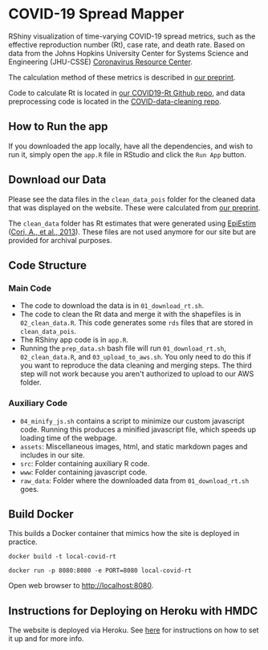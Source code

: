 # COVID-19 Spread Mapper

RShiny visualization of time-varying COVID-19 spread metrics, such as the effective reproduction number (Rt), case rate, and death rate.
Based on data from the Johns Hopkins University Center for Systems Science and
Engineering (JHU-CSSE) [Coronavirus Resource
Center](https://github.com/CSSEGISandData/COVID-19).

The calculation method of these metrics is described in [our preprint](https://www.medrxiv.org/content/10.1101/2021.03.12.21253496v1).

Code to calculate Rt is located in [our COVID19-Rt Github repo](https://github.com/lin-lab/COVID19-Rt),
and data preprocessing code is located in the [COVID-data-cleaning repo](https://github.com/lin-lab/COVID-data-cleaning).

## How to Run the app

If you downloaded the app locally, have all the dependencies, and wish to run
it, simply open the `app.R` file in RStudio and click the `Run App` button.

## Download our Data

Please see the data files in the `clean_data_pois` folder for the cleaned data that
was displayed on the website.
These were calculated from [our preprint](https://www.medrxiv.org/content/10.1101/2021.03.12.21253496v1).


The `clean_data` folder has Rt estimates that were generated using
[EpiEstim](https://cran.r-project.org/package=EpiEstim) ([Cori, A., et al.,
2013](https://doi.org/10.1093/aje/kwt133)). These files are not used anymore for
our site but are provided for archival purposes.


## Code Structure

### Main Code

+ The code to download the data is in `01_download_rt.sh`.
+ The code to clean the Rt data and merge it with the shapefiles is in
  `02_clean_data.R`. This code generates some `rds` files that are stored in
  `clean_data_pois`.
+ The RShiny app code is in `app.R`.
+ Running the `prep_data.sh` bash file will run `01_download_rt.sh`,
  `02_clean_data.R`, and `03_upload_to_aws.sh`. You only need to do this if you
  want to reproduce the data cleaning and merging steps. The third step will not
  work because you aren't authorized to upload to our AWS folder.

### Auxiliary Code

+ `04_minify_js.sh` contains a script to minimize our custom javascript code.
  Running this produces a minified javascript file, which speeds up loading time
  of the webpage.
+ `assets`: Miscellaneous images, html, and static markdown pages and includes
  in our site.
+ `src`: Folder containing auxiliary R code.
+ `www`: Folder containing javascript code.
+ `raw_data`: Folder where the downloaded data from `01_download_rt.sh` goes.

## Build Docker

This builds a Docker container that mimics how the site is deployed in practice.

`docker build -t local-covid-rt`

`docker run -p 8080:8080 -e PORT=8080 local-covid-rt`

Open web browser to [http://localhost:8080](http://localhost:8080).

## Instructions for Deploying on Heroku with HMDC

The website is deployed via Heroku. See [here](https://hmdc.gitbook.io/r/) for
instructions on how to set it up and for more info.
